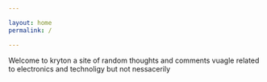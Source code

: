 ```yaml
---

layout: home
permalink: /

---
```


Welcome to kryton a site of random thoughts and comments vuagle related to electronics and technoligy but not nessacerily   